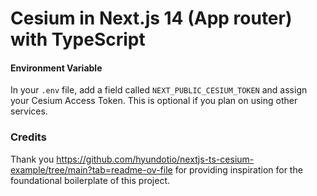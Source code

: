 
# Cesium in Next.js 14 (App router) with TypeScript

#### Environment Variable
In your `.env` file, add a field called `NEXT_PUBLIC_CESIUM_TOKEN` and assign your Cesium Access Token. This is optional if you plan on using other services.

### Credits
Thank you https://github.com/hyundotio/nextjs-ts-cesium-example/tree/main?tab=readme-ov-file for providing inspiration for the foundational boilerplate of this project.